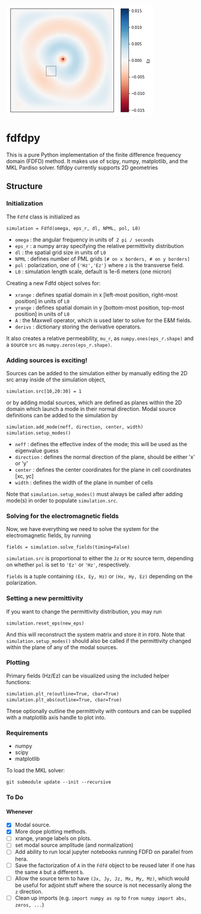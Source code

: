 ![](img/dipole_dielectric_field.png)

# fdfdpy

This is a pure Python implementation of the finite difference frequency domain (FDFD) method. It makes use of scipy, numpy, matplotlib, and the MKL Pardiso solver. fdfdpy currently supports 2D geometries

## Structure

### Initialization

The `Fdfd` class is initialized as

	simulation = Fdfd(omega, eps_r, dl, NPML, pol, L0)

- `omega` : the angular frequency in units of` 2 pi / seconds`
- `eps_r` : a numpy array specifying the relative permittivity distribution
- `dl` : the spatial grid size in units of `L0`
- `NPML` : defines number of PML grids `[# on x borders, # on y borders]`
- `pol` : polarization, one of `{'Hz','Ez'}` where `z` is the transverse field.
- `L0` : simulation length scale, default is 1e-6 meters (one micron)

Creating a new Fdfd object solves for:

- `xrange` : defines spatial domain in x [left-most position, right-most position] in units of `L0`
- `yrange` : defines spatial domain in y [bottom-most position, top-most position] in units of `L0`
- `A` : the Maxwell operator, which is used later to solve for the E&M fields.
- `derivs` : dictionary storing the derivative operators.

It also creates a relative permeability, `mu_r`, as `numpy.ones(eps_r.shape)` and a source `src` as `numpy.zeros(eps_r.shape)`.

### Adding sources is exciting!

Sources can be added to the simulation either by manually editing the 2D src array inside of the simulation object,

	simulation.src[10,20:30] = 1

or by adding modal sources, which are defined as planes within the 2D domain which launch a mode in their normal direction. Modal source definitions can be added to the simulation by

	simulation.add_mode(neff, direction, center, width)
	simulation.setup_modes()

- `neff` : defines the effective index of the mode; this will be used as the eigenvalue guess
- `direction` : defines the normal direction of the plane, should be either 'x' or 'y'
- `center` : defines the center coordinates for the plane in cell coordinates [xc, yc]
- `width` : defines the width of the plane in number of cells

Note that `simulation.setup_modes()` must always be called after adding mode(s) in order to populate `simulation.src`.

### Solving for the electromagnetic fields

Now, we have everything we need to solve the system for the electromagnetic fields, by running

	fields = simulation.solve_fields(timing=False)

`simulation.src` is proportional to either the `Jz` or `Mz` source term, depending on whether `pol` is set to `'Ez'` or `'Hz'`, respectively.

`fields` is a tuple containing `(Ex, Ey, Hz)` or `(Hx, Hy, Ez)` depending on the polarization.

### Setting a new permittivity

If you want to change the permittivity distribution, you may run

	simulation.reset_eps(new_eps)

And this will reconstruct the system matrix and store it in `FDFD`. Note that `simulation.setup_modes()` should also be called if the permittivity changed within the plane of any of the modal sources.

### Plotting

Primary fields (Hz/Ez) can be visualized using the included helper functions:

	simulation.plt_re(outline=True, cbar=True)
	simulation.plt_abs(outline=True, cbar=True)

These optionally outline the permittivity with contours and can be supplied with a matplotlib axis handle to plot into.

### Requirements

- numpy
- scipy
- matplotlib

To load the MKL solver:

	git submodule update --init --recursive

### To Do

#### Whenever
- [x] Modal source.
- [x] More dope plotting methods.
- [ ] xrange, yrange labels on plots.
- [ ] set modal source amplitude (and normalization)
- [ ] Add ability to run local jupyter notebooks running FDFD on parallel from hera.
- [ ] Save the factorization of `A` in the `Fdfd` object to be reused later if one has the same `A` but a different `b`.
- [ ] Allow the source term to have `(Jx, Jy, Jz, Mx, My, Mz)`, which would be useful for adjoint stuff where the source is not necessarily along the `z` direction.
- [ ] Clean up imports (e.g. `import numpy as np` to `from numpy import abs, zeros, ...`)
